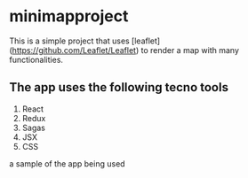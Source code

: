 # minimapproject

This is a simple project that uses [leaflet] (https://github.com/Leaflet/Leaflet) to render a map with many functionalities.

## The app uses the following tecno tools

1) React
2) Redux
3) Sagas
4) JSX
5) CSS

a sample of the app being used
